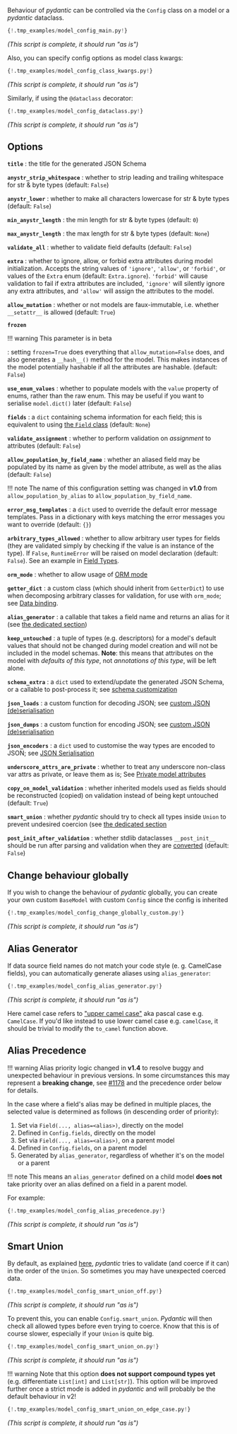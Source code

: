 Behaviour of _pydantic_ can be controlled via the `Config` class on a model or a _pydantic_ dataclass.

```py
{!.tmp_examples/model_config_main.py!}
```
_(This script is complete, it should run "as is")_

Also, you can specify config options as model class kwargs:
```py
{!.tmp_examples/model_config_class_kwargs.py!}
```
_(This script is complete, it should run "as is")_

Similarly, if using the `@dataclass` decorator:
```py
{!.tmp_examples/model_config_dataclass.py!}
```
_(This script is complete, it should run "as is")_

## Options

**`title`**
: the title for the generated JSON Schema

**`anystr_strip_whitespace`**
: whether to strip leading and trailing whitespace for str & byte types (default: `False`)

**`anystr_lower`**
: whether to make all characters lowercase for str & byte types (default: `False`)

**`min_anystr_length`**
: the min length for str & byte types (default: `0`)

**`max_anystr_length`**
: the max length for str & byte types (default: `None`)

**`validate_all`**
: whether to validate field defaults (default: `False`)

**`extra`**
: whether to ignore, allow, or forbid extra attributes during model initialization. Accepts the string values of
  `'ignore'`, `'allow'`, or `'forbid'`, or values of the `Extra` enum (default: `Extra.ignore`).
  `'forbid'` will cause validation to fail if extra attributes are included, `'ignore'` will silently ignore any extra attributes,
  and `'allow'` will assign the attributes to the model.

**`allow_mutation`**
: whether or not models are faux-immutable, i.e. whether `__setattr__` is allowed (default: `True`)

**`frozen`**

!!! warning
    This parameter is in beta

: setting `frozen=True` does everything that `allow_mutation=False` does, and also generates a `__hash__()` method for the model. This makes instances of the model potentially hashable if all the attributes are hashable. (default: `False`)


**`use_enum_values`**
: whether to populate models with the `value` property of enums, rather than the raw enum.
  This may be useful if you want to serialise `model.dict()` later (default: `False`)

**`fields`**
: a `dict` containing schema information for each field; this is equivalent to
  using [the `Field` class](schema.md) (default: `None`)

**`validate_assignment`**
: whether to perform validation on *assignment* to attributes (default: `False`)

**`allow_population_by_field_name`**
: whether an aliased field may be populated by its name as given by the model
  attribute, as well as the alias (default: `False`)

!!! note
    The name of this configuration setting was changed in **v1.0** from
    `allow_population_by_alias` to `allow_population_by_field_name`.

**`error_msg_templates`**
: a `dict` used to override the default error message templates.
  Pass in a dictionary with keys matching the error messages you want to override (default: `{}`)

**`arbitrary_types_allowed`**
: whether to allow arbitrary user types for fields (they are validated simply by
  checking if the value is an instance of the type). If `False`, `RuntimeError` will be
  raised on model declaration (default: `False`). See an example in
  [Field Types](types.md#arbitrary-types-allowed).

**`orm_mode`**
: whether to allow usage of [ORM mode](models.md#orm-mode-aka-arbitrary-class-instances)

**`getter_dict`**
: a custom class (which should inherit from `GetterDict`) to use when decomposing arbitrary classes
for validation, for use with `orm_mode`; see [Data binding](models.md#data-binding).

**`alias_generator`**
: a callable that takes a field name and returns an alias for it (see [the dedicated section](#alias-generator))

**`keep_untouched`**
: a tuple of types (e.g. descriptors) for a model's default values that should not be changed during model creation and will
not be included in the model schemas. **Note**: this means that attributes on the model with *defaults of this type*, not *annotations of this type*, will be left alone.

**`schema_extra`**
: a `dict` used to extend/update the generated JSON Schema, or a callable to post-process it; see [schema customization](schema.md#schema-customization)

**`json_loads`**
: a custom function for decoding JSON; see [custom JSON (de)serialisation](exporting_models.md#custom-json-deserialisation)

**`json_dumps`**
: a custom function for encoding JSON; see [custom JSON (de)serialisation](exporting_models.md#custom-json-deserialisation)

**`json_encoders`**
: a `dict` used to customise the way types are encoded to JSON; see [JSON Serialisation](exporting_models.md#modeljson)

**`underscore_attrs_are_private`**
: whether to treat any underscore non-class var attrs as private, or leave them as is; See [Private model attributes](models.md#private-model-attributes)

**`copy_on_model_validation`**
: whether inherited models used as fields should be reconstructed (copied) on validation instead of being kept untouched (default: `True`)

**`smart_union`**
: whether _pydantic_ should try to check all types inside `Union` to prevent undesired coercion (see [the dedicated section](#smart-union)

**`post_init_after_validation`**
: whether stdlib dataclasses `__post_init__` should be run after parsing and validation when they are [converted](dataclasses.md#stdlib-dataclasses-and-_pydantic_-dataclasses) (default: `False`)

## Change behaviour globally

If you wish to change the behaviour of _pydantic_ globally, you can create your own custom `BaseModel`
with custom `Config` since the config is inherited
```py
{!.tmp_examples/model_config_change_globally_custom.py!}
```
_(This script is complete, it should run "as is")_

## Alias Generator

If data source field names do not match your code style (e. g. CamelCase fields),
you can automatically generate aliases using `alias_generator`:

```py
{!.tmp_examples/model_config_alias_generator.py!}
```
_(This script is complete, it should run "as is")_

Here camel case refers to ["upper camel case"](https://en.wikipedia.org/wiki/Camel_case) aka pascal case
e.g. `CamelCase`. If you'd like instead to use lower camel case e.g. `camelCase`,
it should be trivial to modify the `to_camel` function above.

## Alias Precedence

!!! warning
    Alias priority logic changed in **v1.4** to resolve buggy and unexpected behaviour in previous versions.
    In some circumstances this may represent a **breaking change**,
    see [#1178](https://github.com/samuelcolvin/pydantic/issues/1178) and the precedence order below for details.

In the case where a field's alias may be defined in multiple places,
the selected value is determined as follows (in descending order of priority):

1. Set via `Field(..., alias=<alias>)`, directly on the model
2. Defined in `Config.fields`, directly on the model
3. Set via `Field(..., alias=<alias>)`, on a parent model
4. Defined in `Config.fields`, on a parent model
5. Generated by `alias_generator`, regardless of whether it's on the model or a parent

!!! note
    This means an `alias_generator` defined on a child model **does not** take priority over an alias defined
    on a field in a parent model.

For example:

```py
{!.tmp_examples/model_config_alias_precedence.py!}
```
_(This script is complete, it should run "as is")_

## Smart Union

By default, as explained [here](types.md#unions), _pydantic_ tries to validate (and coerce if it can) in the order of the `Union`.
So sometimes you may have unexpected coerced data.

```py
{!.tmp_examples/model_config_smart_union_off.py!}
```
_(This script is complete, it should run "as is")_

To prevent this, you can enable `Config.smart_union`. _Pydantic_ will then check all allowed types before even trying to coerce.
Know that this is of course slower, especially if your `Union` is quite big.

```py
{!.tmp_examples/model_config_smart_union_on.py!}
```
_(This script is complete, it should run "as is")_

!!! warning
    Note that this option **does not support compound types yet** (e.g. differentiate `List[int]` and `List[str]`).
    This option will be improved further once a strict mode is added in _pydantic_ and will probably be the default behaviour in v2!

```py
{!.tmp_examples/model_config_smart_union_on_edge_case.py!}
```
_(This script is complete, it should run "as is")_
